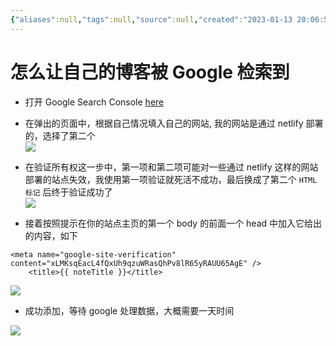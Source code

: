 ```yaml
---
{"aliases":null,"tags":null,"source":null,"created":"2023-01-13 20:06:50","updated":"2023-01-14 22:11:10","title":"怎么让自己的博客被 Google 检索到","dg-publish":true,"permalink":"/Pages/怎么让自己的博客被google检索到/","dgPassFrontmatter":true}
---
```



# 怎么让自己的博客被 Google 检索到

- 打开 Google Search Console [here](https://search.google.com/search-console)  
- 在弹出的页面中，根据自己情况填入自己的网站, 我的网站是通过 netlify 部署的，选择了第二个  
![](https://i.imgur.com/bA4WIo5.png)
- 在验证所有权这一步中，第一项和第二项可能对一些通过 netlify 这样的网站部署的站点失效，我使用第一项验证就死活不成功，最后换成了第二个 `HTML 标记` 后终于验证成功了  
![](https://i.imgur.com/NtEobKT.png)

- 接着按照提示在你的站点主页的第一个 body 的前面一个 head 中加入它给出的内容，如下

```
<meta name="google-site-verification" content="xLMKsqEacL4fQxUh9qzuWRasQhPv8lR65yRAUU65AgE" />
    <title>{{ noteTitle }}</title>
```

![](https://i.imgur.com/3n36BPh.png)

- 成功添加，等待 google 处理数据，大概需要一天时间

![](https://i.imgur.com/T3KGoUO.png)
